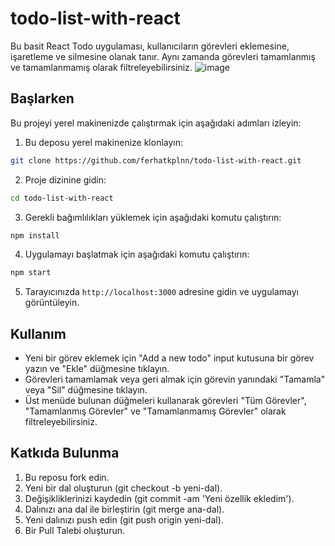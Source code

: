 # todo-list-with-react

Bu basit React Todo uygulaması, kullanıcıların görevleri eklemesine, işaretleme ve silmesine olanak tanır. Aynı zamanda görevleri tamamlanmış ve tamamlanmamış olarak filtreleyebilirsiniz.
![image](https://github.com/ferhatkplnn/todo-list-with-react/assets/29931637/e873493e-ff50-4e52-b73f-dd93718cb57d)

## Başlarken

Bu projeyi yerel makinenizde çalıştırmak için aşağıdaki adımları izleyin:

1. Bu deposu yerel makinenize klonlayın:

```bash
git clone https://github.com/ferhatkplnn/todo-list-with-react.git
```

2. Proje dizinine gidin:

```bash
cd todo-list-with-react
```

3. Gerekli bağımlılıkları yüklemek için aşağıdaki komutu çalıştırın:

```bash
npm install
```

4. Uygulamayı başlatmak için aşağıdaki komutu çalıştırın:

```bash
npm start
```

5. Tarayıcınızda `http://localhost:3000` adresine gidin ve uygulamayı görüntüleyin.

## Kullanım

-   Yeni bir görev eklemek için "Add a new todo" input kutusuna bir görev yazın ve "Ekle" düğmesine tıklayın.
-   Görevleri tamamlamak veya geri almak için görevin yanındaki "Tamamla" veya "Sil" düğmesine tıklayın.
-   Üst menüde bulunan düğmeleri kullanarak görevleri "Tüm Görevler", "Tamamlanmış Görevler" ve "Tamamlanmamış Görevler" olarak filtreleyebilirsiniz.

## Katkıda Bulunma

1. Bu reposu fork edin.
2. Yeni bir dal oluşturun (git checkout -b yeni-dal).
3. Değişikliklerinizi kaydedin (git commit -am 'Yeni özellik ekledim').
4. Dalınızı ana dal ile birleştirin (git merge ana-dal).
5. Yeni dalınızı push edin (git push origin yeni-dal).
6. Bir Pull Talebi oluşturun.

